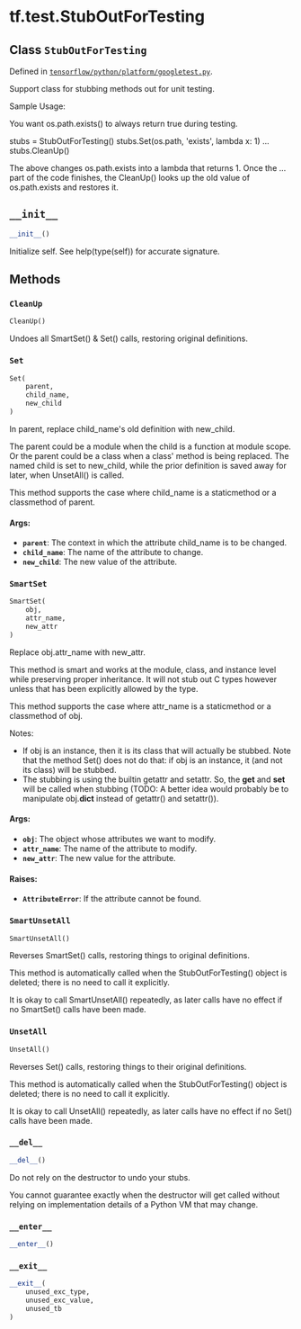 <div itemscope itemtype="http://developers.google.com/ReferenceObject">
<meta itemprop="name" content="tf.test.StubOutForTesting" />
<meta itemprop="path" content="Stable" />
<meta itemprop="property" content="CleanUp"/>
<meta itemprop="property" content="Set"/>
<meta itemprop="property" content="SmartSet"/>
<meta itemprop="property" content="SmartUnsetAll"/>
<meta itemprop="property" content="UnsetAll"/>
<meta itemprop="property" content="__del__"/>
<meta itemprop="property" content="__enter__"/>
<meta itemprop="property" content="__exit__"/>
<meta itemprop="property" content="__init__"/>
</div>

# tf.test.StubOutForTesting

## Class `StubOutForTesting`





Defined in [`tensorflow/python/platform/googletest.py`](https://www.tensorflow.org/code/tensorflow/python/platform/googletest.py).

Support class for stubbing methods out for unit testing.

Sample Usage:

You want os.path.exists() to always return true during testing.

   stubs = StubOutForTesting()
   stubs.Set(os.path, 'exists', lambda x: 1)
     ...
   stubs.CleanUp()

The above changes os.path.exists into a lambda that returns 1.  Once
the ... part of the code finishes, the CleanUp() looks up the old
value of os.path.exists and restores it.

<h2 id="__init__"><code>__init__</code></h2>

``` python
__init__()
```

Initialize self.  See help(type(self)) for accurate signature.



## Methods

<h3 id="CleanUp"><code>CleanUp</code></h3>

``` python
CleanUp()
```

Undoes all SmartSet() & Set() calls, restoring original definitions.

<h3 id="Set"><code>Set</code></h3>

``` python
Set(
    parent,
    child_name,
    new_child
)
```

In parent, replace child_name's old definition with new_child.

The parent could be a module when the child is a function at
module scope.  Or the parent could be a class when a class' method
is being replaced.  The named child is set to new_child, while the
prior definition is saved away for later, when UnsetAll() is
called.

This method supports the case where child_name is a staticmethod or a
classmethod of parent.

#### Args:

* <b>`parent`</b>: The context in which the attribute child_name is to be changed.
* <b>`child_name`</b>: The name of the attribute to change.
* <b>`new_child`</b>: The new value of the attribute.

<h3 id="SmartSet"><code>SmartSet</code></h3>

``` python
SmartSet(
    obj,
    attr_name,
    new_attr
)
```

Replace obj.attr_name with new_attr.

This method is smart and works at the module, class, and instance level
while preserving proper inheritance. It will not stub out C types however
unless that has been explicitly allowed by the type.

This method supports the case where attr_name is a staticmethod or a
classmethod of obj.

Notes:
  - If obj is an instance, then it is its class that will actually be
    stubbed. Note that the method Set() does not do that: if obj is
    an instance, it (and not its class) will be stubbed.
  - The stubbing is using the builtin getattr and setattr. So, the __get__
    and __set__ will be called when stubbing (TODO: A better idea would
    probably be to manipulate obj.__dict__ instead of getattr() and
    setattr()).

#### Args:

* <b>`obj`</b>: The object whose attributes we want to modify.
* <b>`attr_name`</b>: The name of the attribute to modify.
* <b>`new_attr`</b>: The new value for the attribute.


#### Raises:

* <b>`AttributeError`</b>: If the attribute cannot be found.

<h3 id="SmartUnsetAll"><code>SmartUnsetAll</code></h3>

``` python
SmartUnsetAll()
```

Reverses SmartSet() calls, restoring things to original definitions.

This method is automatically called when the StubOutForTesting()
object is deleted; there is no need to call it explicitly.

It is okay to call SmartUnsetAll() repeatedly, as later calls have
no effect if no SmartSet() calls have been made.

<h3 id="UnsetAll"><code>UnsetAll</code></h3>

``` python
UnsetAll()
```

Reverses Set() calls, restoring things to their original definitions.

This method is automatically called when the StubOutForTesting()
object is deleted; there is no need to call it explicitly.

It is okay to call UnsetAll() repeatedly, as later calls have no
effect if no Set() calls have been made.

<h3 id="__del__"><code>__del__</code></h3>

``` python
__del__()
```

Do not rely on the destructor to undo your stubs.

You cannot guarantee exactly when the destructor will get called without
relying on implementation details of a Python VM that may change.

<h3 id="__enter__"><code>__enter__</code></h3>

``` python
__enter__()
```



<h3 id="__exit__"><code>__exit__</code></h3>

``` python
__exit__(
    unused_exc_type,
    unused_exc_value,
    unused_tb
)
```





